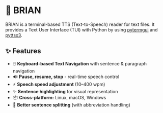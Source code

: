 # 🧠 BRIAN

BRIAN is a terminal-based TTS (Text-to-Speech) reader for text files. It provides a Text User Interface (TUI) with Python by using [pytermgui](https://github.com/bczsalba/pytermgui) and [pyttsx3](https://github.com/nateshmbhat/pyttsx3).

## ✨ Features

- 🖱️ **Keyboard-based Text Navigation** with sentence & paragraph navigation
- 🔊 **Pause, resume, stop** - real-time speech control
- ⚡ **Speech speed adjustment** (10–400 wpm)
- ✨ **Sentence highlighting** for visual representation
- 📦 **Cross-platform:** Linux, macOS, Windows
- 🧠 **Better sentence splitting** (with abbreviation handling)
